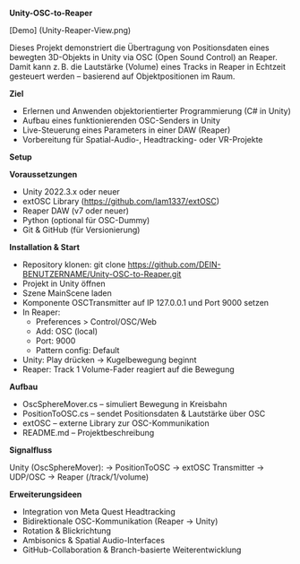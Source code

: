 **Unity-OSC-to-Reaper**

[Demo] (Unity-Reaper-View.png)


Dieses Projekt demonstriert die Übertragung von Positionsdaten eines bewegten 3D-Objekts in Unity via OSC (Open Sound Control) an Reaper. Damit kann z. B. die Lautstärke (Volume) eines Tracks in Reaper in Echtzeit gesteuert werden – basierend auf Objektpositionen im Raum.

**Ziel**

- Erlernen und Anwenden objektorientierter Programmierung (C# in Unity)
- Aufbau eines funktionierenden OSC-Senders in Unity
- Live-Steuerung eines Parameters in einer DAW (Reaper)
- Vorbereitung für Spatial-Audio-, Headtracking- oder VR-Projekte

**Setup**

**Voraussetzungen**

- Unity 2022.3.x oder neuer
- extOSC Library (https://github.com/Iam1337/extOSC)
- Reaper DAW (v7 oder neuer)
- Python (optional für OSC-Dummy)
- Git & GitHub (für Versionierung)

**Installation & Start**

- Repository klonen: git clone https://github.com/DEIN-BENUTZERNAME/Unity-OSC-to-Reaper.git
- Projekt in Unity öffnen
- Szene MainScene laden
- Komponente OSCTransmitter auf IP 127.0.0.1 und Port 9000 setzen
- In Reaper:
  - Preferences > Control/OSC/Web
  - Add: OSC (local)
  - Port: 9000
  - Pattern config: Default
- Unity: Play drücken → Kugelbewegung beginnt
- Reaper: Track 1 Volume-Fader reagiert auf die Bewegung

**Aufbau**

- OscSphereMover.cs – simuliert Bewegung in Kreisbahn
- PositionToOSC.cs – sendet Positionsdaten & Lautstärke über OSC
- extOSC – externe Library zur OSC-Kommunikation
- README.md – Projektbeschreibung

**Signalfluss**

Unity (OscSphereMover):
→ PositionToOSC
→ extOSC Transmitter
→ UDP/OSC
→ Reaper (/track/1/volume)

**Erweiterungsideen**

- Integration von Meta Quest Headtracking
- Bidirektionale OSC-Kommunikation (Reaper → Unity)
- Rotation & Blickrichtung
- Ambisonics & Spatial Audio-Interfaces
- GitHub-Collaboration & Branch-basierte Weiterentwicklung
